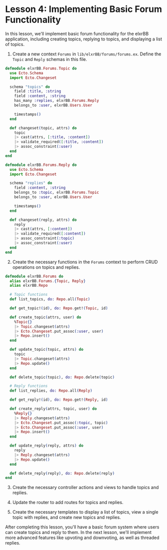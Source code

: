 # Lesson 4: Implementing Basic Forum Functionality

In this lesson, we'll implement basic forum functionality for the elxrBB application, including creating topics, replying to topics, and displaying a list of topics.

1. Create a new context `Forums` in `lib/elxrBB/forums/forums.ex`. Define the `Topic` and `Reply` schemas in this file.

```elixir
defmodule elxrBB.Forums.Topic do
  use Ecto.Schema
  import Ecto.Changeset

  schema "topics" do
    field :title, :string
    field :content, :string
    has_many :replies, elxrBB.Forums.Reply
    belongs_to :user, elxrBB.Users.User

    timestamps()
  end

  def changeset(topic, attrs) do
    topic
    |> cast(attrs, [:title, :content])
    |> validate_required([:title, :content])
    |> assoc_constraint(:user)
  end
end

defmodule elxrBB.Forums.Reply do
  use Ecto.Schema
  import Ecto.Changeset

  schema "replies" do
    field :content, :string
    belongs_to :topic, elxrBB.Forums.Topic
    belongs_to :user, elxrBB.Users.User

    timestamps()
  end

  def changeset(reply, attrs) do
    reply
    |> cast(attrs, [:content])
    |> validate_required([:content])
    |> assoc_constraint(:topic)
    |> assoc_constraint(:user)
  end
end
```

2. Create the necessary functions in the `Forums` context to perform CRUD operations on topics and replies.

```elixir
defmodule elxrBB.Forums do
  alias elxrBB.Forums.{Topic, Reply}
  alias elxrBB.Repo

  # Topic functions
  def list_topics, do: Repo.all(Topic)

  def get_topic!(id), do: Repo.get!(Topic, id)

  def create_topic(attrs, user) do
    %Topic{}
    |> Topic.changeset(attrs)
    |> Ecto.Changeset.put_assoc(:user, user)
    |> Repo.insert()
  end

  def update_topic(topic, attrs) do
    topic
    |> Topic.changeset(attrs)
    |> Repo.update()
  end

  def delete_topic(topic), do: Repo.delete(topic)

  # Reply functions
  def list_replies, do: Repo.all(Reply)

  def get_reply!(id), do: Repo.get!(Reply, id)

  def create_reply(attrs, topic, user) do
    %Reply{}
    |> Reply.changeset(attrs)
    |> Ecto.Changeset.put_assoc(:topic, topic)
    |> Ecto.Changeset.put_assoc(:user, user)
    |> Repo.insert()
  end

  def update_reply(reply, attrs) do
    reply
    |> Reply.changeset(attrs)
    |> Repo.update()
  end

  def delete_reply(reply), do: Repo.delete(reply)
end
```

3. Create the necessary controller actions and views to handle topics and replies.

4. Update the router to add routes for topics and replies.

5. Create the necessary templates to display a list of topics, view a single topic with replies, and create new topics and replies.

After completing this lesson, you'll have a basic forum system where users can create topics and reply to them. In the next lesson, we'll implement more advanced features like upvoting and downvoting, as well as threaded replies.
